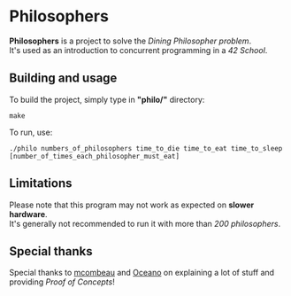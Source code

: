 # Philosophers
**Philosophers** is a project to solve the *Dining Philosopher problem*.
<br>
It's used as an introduction to concurrent programming in a *42 School*.

## Building and usage
To build the project, simply type in **"philo/"** directory:
```
make
```
To run, use:
```
./philo numbers_of_philosophers time_to_die time_to_eat time_to_sleep [number_of_times_each_philosopher_must_eat]
```

## Limitations
Please note that this program may not work as expected on **slower hardware**.
<br>
It's generally not recommended to run it with more than *200 philosophers*.

## Special thanks
Special thanks to [mcombeau](https://github.com/mcombeau) and
[Oceano](https://github.com/suspectedoceano) on explaining a lot of stuff
and providing *Proof of Concepts*!
